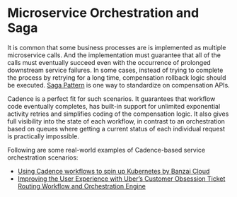 # Microservice Orchestration and Saga

It is common that some business processes are is implemented as multiple microservice calls.
And the implementation must guarantee that all of the calls must eventually succeed even with the occurrence of prolonged downstream service failures.
In some cases, instead of trying to complete the process by retrying for a long time, compensation rollback logic should be executed.
[Saga Pattern](https://microservices.io/patterns/data/saga.html) is one way to standardize on compensation APIs.

Cadence is a perfect fit for such scenarios. It guarantees that workflow code eventually completes, has built-in support
for unlimited exponential activity retries and simplifies coding of the compensation logic. It also gives full visibility into the state of each workflow, in contrast to an orchestration based on queues where getting a current status of each individual request is practically impossible.

Following are some real-world examples of Cadence-based service orchestration scenarios:

 * [Using Cadence workflows to spin up Kubernetes by Banzai Cloud](https://banzaicloud.com/blog/introduction-to-cadence/)
 * [Improving the User Experience with Uber’s Customer Obsession Ticket Routing Workflow and Orchestration Engine](https://eng.uber.com/customer-obsession-ticket-routing-workflow-and-orchestration-engine/)

